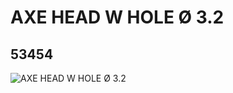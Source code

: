# AXE HEAD W HOLE Ø 3.2
## 53454
![AXE HEAD W HOLE Ø 3.2](https://lc-www-live-s.legocdn.com/media/bricks/5/2/4273400.jpg)